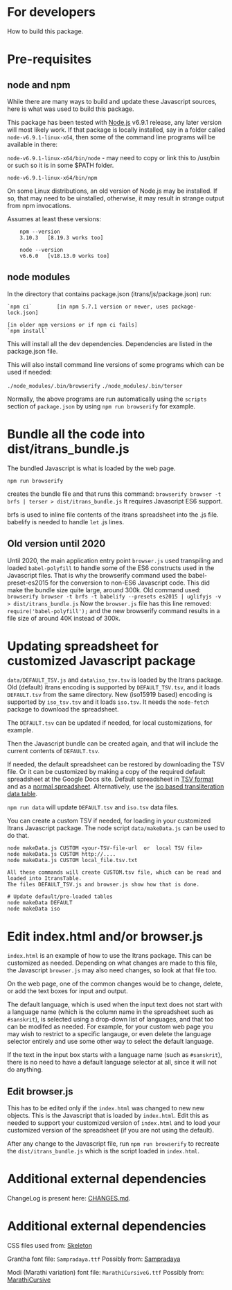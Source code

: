 # For developers

How to build this package.

# Pre-requisites

## node and npm

While there are many ways to build and update these Javascript sources, here is what was used to build this package.

This package has been tested with [Node.js](https://nodejs.org/en) v6.9.1 release, any later version will most likely work.
If that package is locally installed, say in a folder called `node-v6.9.1-linux-x64`, then some of the command line programs will be available in there:

`node-v6.9.1-linux-x64/bin/node` - may need to copy or link this to /usr/bin or such so it is in some $PATH folder.

`node-v6.9.1-linux-x64/bin/npm`

On some Linux distributions, an old version of Node.js may be installed. If so, that may need to be uinstalled, otherwise, it may result in strange output from npm invocations.

Assumes at least these versions:

```
    npm --version
    3.10.3   [8.19.3 works too]

    node --version
    v6.6.0   [v18.13.0 works too]
```

## node modules

In the directory that contains package.json (itrans/js/package.json)
run:

    `npm ci`        [in npm 5.7.1 version or newer, uses package-lock.json]

    [in older npm versions or if npm ci fails]
    `npm install`

This will install all the dev dependencies.
Dependencies are listed in the package.json file.

This will also install command line versions of some programs which can be used if needed:

`./node_modules/.bin/browserify`
`./node_modules/.bin/terser`

Normally, the above programs are run automatically using the `scripts` section of `package.json` by using `npm run browserify` for example.

# Bundle all the code into dist/itrans_bundle.js

The bundled Javascript is what is loaded by the web page.

`npm run browserify`

creates the bundle file and that runs this command:
`browserify browser -t brfs | terser > dist/itrans_bundle.js`
It requires Javascript ES6 support.

brfs is used to inline file contents of the itrans spreadsheet into the .js file.
babelify is needed to handle `let` .js lines.

## Old version until 2020

Until 2020, the main application entry point `browser.js` used transpiling and loaded `babel-polyfill` to handle some of the ES6 constructs used in the Javascript files.
That is why the browserify command used the babel-preset-es2015 for the conversion to non-ES6 Javascript code.
This did make the bundle size quite large, around 300k.
Old command used:
`browserify browser -t brfs -t babelify --presets es2015 | uglifyjs -v > dist/itrans_bundle.js`
Now the `browser.js` file has this line removed:
`require('babel-polyfill');`
and the new browserify command results in a file size of around 40K instead of 300k.

# Updating spreadsheet for customized Javascript package

`data/DEFAULT_TSV.js` and `data\iso_tsv.tsv` is loaded by the Itrans package.
Old (default) itrans encoding is supported by `DEFAULT_TSV.tsv`, and it loads `DEFAULT.tsv` from the same directory.
New (iso15919 based) encoding is supported by `iso_tsv.tsv` and it loads `iso.tsv`.
It needs the `node-fetch` package to download the spreadsheet.

The `DEFAULT.tsv` can be updated if needed, for local customizations, for example.

Then the Javascript bundle can be created again, and that will include the current contents of `DEFAULT.tsv`.

If needed, the default spreadsheet can be restored by downloading the TSV file.
Or it can be customized by making a copy of the required default spreadsheet at the Google Docs site.
Default spreadsheet in [TSV format](https://docs.google.com/spreadsheets/d/14wZl8zCa4khZV3El2VGoqurKBLGx21mbS-yORi4w7Qo/pub?gid=0&single=true&output=tsv)
and as a [normal spreadsheet](https://docs.google.com/spreadsheets/d/14wZl8zCa4khZV3El2VGoqurKBLGx21mbS-yORi4w7Qo/edit?usp=sharing).
Alternatively, use the [iso based transliteration data table](https://docs.google.com/spreadsheets/d/1PHC3EJ69PZ4U39LSWtjMJhOL7aVE5qdW8qANaPTKDW8/).

`npm run data`
will update `DEFAULT.tsv` and `iso.tsv` data files.

You can create a custom TSV if needed, for loading in your customized Itrans Javascript package. The node script `data/makeData.js` can be used to do that.

```
node makeData.js CUSTOM <your-TSV-file-url  or  local TSV file>
node makeData.js CUSTOM http://....
node makeData.js CUSTOM local_file.tsv.txt

All these commands will create CUSTOM.tsv file, which can be read and loaded into ItransTable.
The files DEFAULT_TSV.js and browser.js show how that is done.

# Update default/pre-loaded tables
node makeData DEFAULT
node makeData iso
```

# Edit index.html and/or browser.js

`index.html` is an example of how to use the Itrans package. This can be customized as needed.
Depending on what changes are made to this file, the Javascript `browser.js` may also need changes, so look at that file too.

On the web page, one of the common changes would be to change, delete, or add the text boxes for input and output.

The default language, which is used when the input text does not start with a language name (which is the column name in the spreadsheet such as `#sanskrit`), is selected using a drop-down list of languages, and that too can be modifed as needed.
For example, for your custom web page you may wish to restrict to a specific langauge, or even delete the language selector entirely and use some other way to select the default language.

If the text in the input box starts with a language name (such as `#sanskrit`), there is no need to have a default language selector at all, since it will not do anything.

## Edit browser.js

This has to be edited only if the `index.html` was changed to new new objects.
This is the Javascript that is loaded by `index.html`.
Edit this as needed to support your customized version of `index.html` and to load your customized version of the spreadsheet (if you are not using the default).

After any change to the Javascript file, run `npm run browserify` to recreate the `dist/itrans_bundle.js` which is the script loaded in `index.html`.

# Additional external dependencies

ChangeLog is present here: [CHANGES.md](CHANGES.md).

# Additional external dependencies

CSS files used from: [Skeleton](http://getskeleton.com/)

Grantha font file: `Sampradaya.ttf` Possibly from: [Sampradaya](https://github.com/triton/triton/blob/master/pkgs/data/fonts/sampradaya/default.nix)

Modi (Marathi variation) font file: `MarathiCursiveG.ttf` Possibly from: [MarathiCursive](https://github.com/MihailJP/MarathiCursive)
